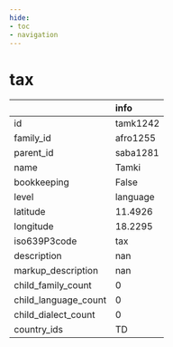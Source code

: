 ```yaml
---
hide:
- toc
- navigation
---
```

# tax
|                      | info     |
|:---------------------|:---------|
| id                   | tamk1242 |
| family_id            | afro1255 |
| parent_id            | saba1281 |
| name                 | Tamki    |
| bookkeeping          | False    |
| level                | language |
| latitude             | 11.4926  |
| longitude            | 18.2295  |
| iso639P3code         | tax      |
| description          | nan      |
| markup_description   | nan      |
| child_family_count   | 0        |
| child_language_count | 0        |
| child_dialect_count  | 0        |
| country_ids          | TD       |
